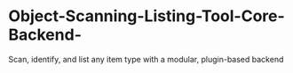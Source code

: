 # Object-Scanning-Listing-Tool-Core-Backend-
Scan, identify, and list any item type with a modular, plugin-based backend
